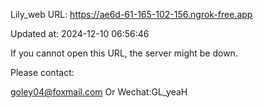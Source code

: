 Lily_web URL: https://ae6d-61-165-102-156.ngrok-free.app

Updated at: 2024-12-10 06:56:46

If you cannot open this URL, the server might be down.

Please contact: 

goley04@foxmail.com Or Wechat:GL_yeaH